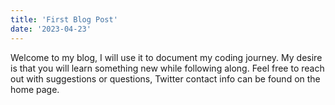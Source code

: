 ```yaml
---
title: 'First Blog Post'
date: '2023-04-23'
---
```


Welcome to my blog, I will use it to document my coding journey. My desire is that you will learn something new while following along. Feel free to reach out with suggestions or questions, Twitter contact info can be found on the home page.
